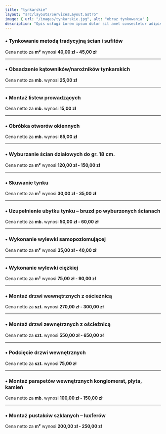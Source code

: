 ```yaml
---
title: "tynkarskie"
layout: "src/layouts/ServicesLayout.astro"
image: { url: "/images/tynkarskie.jpg", alt: "obraz tynkowania" }
description: "Opis usługi Lorem ipsum dolor sit amet consectetur adipisicing elit. Consequatur, nobis."
---
```


### • Tynkowanie metodą tradycyjną ścian i sufitów

Cena netto za **m²** wynosi **40,00 zł - 45,00 zł**

---

### • Obsadzenie kątowników/narożników tynkarskich

Cena netto za **mb.** wynosi **25,00 zł**

---

### • Montaż listew prowadzących

Cena netto za **mb.** wynosi **15,00 zł**

---

### • Obróbka otworów okiennych

Cena netto za **mb.** wynosi **65,00 zł**

---

### • Wyburzanie ścian działowych do gr. 18 cm.

Cena netto za **m²** wynosi **120,00 zł - 150,00 zł**

---

### • Skuwanie tynku

Cena netto za **m²** wynosi **30,00 zł - 35,00 zł**

---

### • Uzupełnienie ubytku tynku – bruzd po wyburzonych ścianach

Cena netto za **mb.** wynosi **50,00 zł - 60,00 zł**

---

### • Wykonanie wylewki samopoziomującej

Cena netto za **m²** wynosi **35,00 zł - 40,00 zł**

---

### • Wykonanie wylewki ciężkiej

Cena netto za **m²** wynosi **75,00 zł - 90,00 zł**

---

### • Montaż drzwi wewnętrznych z ościeżnicą

Cena netto za **szt.** wynosi **270,00 zł - 300,00 zł**

---

### • Montaż drzwi zewnętrznych z ościeżnicą

Cena netto za **szt.** wynosi **550,00 zł - 650,00 zł**

---

### • Podcięcie drzwi wewnętrznych

Cena netto za **szt.** wynosi **75,00 zł**

---

### • Montaż parapetów wewnętrznych konglomerat, płyta, kamień

Cena netto za **mb.** wynosi **100,00 zł - 150,00 zł**

---

### • Montaż pustaków szklanych – luxferów

Cena netto za **m²** wynosi **200,00 zł - 250,00 zł**
